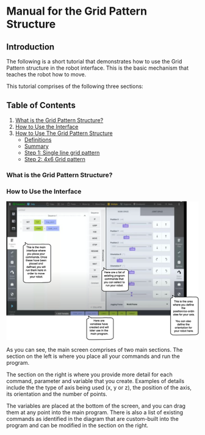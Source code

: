 # Manual for the Grid Pattern Structure

## Introduction

The following is a short tutorial that demonstrates how to use the Grid Pattern structure in the robot interface. This is the basic mechanism that teaches the robot how to move.

This tutorial comprises of the following three sections:

## Table of Contents
1. [What is the Grid Pattern Structure?](#what-is-the-grid-pattern-structure)
2. [How to Use the Interface](#how-to-use-the-interface)
3. [How to Use The Grid Pattern Structure](#how-to-use-the-grid-pattern-structure)
    - [Definitions](#definitions)
    - [Summary](#summary)
    - [Step 1: Single line grid pattern](#step-1:-single-line-grid-pattern)
    - [Step 2: 4x6 Grid pattern](#step-2:-4x6-grid-pattern)
    

### What is the Grid Pattern Structure?


### How to Use the Interface

![interface](images/interface-diagram.png)

As you can see, the main screen comprises of two main sections. The section on the left is where you place all your commands and run the program.

The section on the right is where you provide more detail for each command, parameter and variable that you create. Examples of details include the the type of axis being used (x, y or z), the position of the axis, its orientation and the number of points.

The variables are placed at the bottom of the screen, and you can drag them at any point into the main program. There is also a list of existing commands as identified in the diagram that are custom-built into the program and can be modified in the section on the right.




